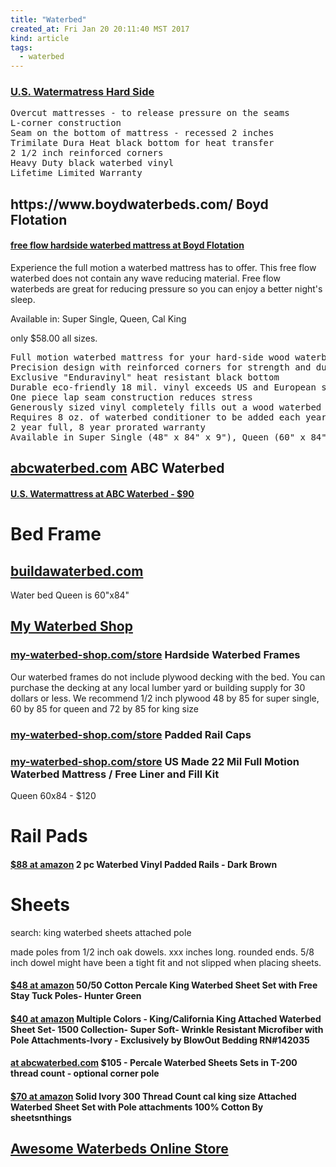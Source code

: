 ```yaml
---
title: "Waterbed"
created_at: Fri Jan 20 20:11:40 MST 2017
kind: article
tags:
  - waterbed
---
```


<h3>
  <a href="http://watermattress.com/hardsides" target="_blank">U.S. Watermatress Hard Side</a>
</h3>

<pre>
Overcut mattresses - to release pressure on the seams
L-corner construction
Seam on the bottom of mattress - recessed 2 inches
Trimilate Dura Heat black bottom for heat transfer
2 1/2 inch reinforced corners
Heavy Duty black waterbed vinyl
Lifetime Limited Warranty
</pre>

<h2>
https://www.boydwaterbeds.com/
Boyd Flotation
</h2>

<h4>
<a href="https://www.boydwaterbeds.com/hardside-waterbed-mattresses/freeflow-waterbed" target="_blank">free flow hardside waterbed mattress at Boyd Flotation</a>

</h4>

Experience the full motion a waterbed mattress has to offer. This free
flow waterbed does not contain any wave reducing material. Free flow
waterbeds are great for reducing pressure so you can enjoy a better
night's sleep.

Available in: Super Single, Queen, Cal King

only $58.00 all sizes.


<pre>
Full motion waterbed mattress for your hard-side wood waterbed frame
Precision design with reinforced corners for strength and durability
Exclusive "Enduravinyl" heat resistant black bottom
Durable eco-friendly 18 mil. vinyl exceeds US and European standards
One piece lap seam construction reduces stress
Generously sized vinyl completely fills out a wood waterbed frame
Requires 8 oz. of waterbed conditioner to be added each year
2 year full, 8 year prorated warranty
Available in Super Single (48" x 84" x 9"), Queen (60" x 84" x 9") and King (72" x 84" x 9") sizes
</pre>

<h2>
  <a href="http://www.abcwaterbed.com/" target="_blank">abcwaterbed.com</a>
  ABC Waterbed
</h2>

<h4>
  <a href="http://www.abcwaterbed.com/cart/us-watermattress-001.shtml" target="_blank">U.S. Watermattress at ABC Waterbed - $90</a>
</h4>

<h1>Bed Frame</h1>

<h2>
  <a href="http://www.buildawaterbed.com/index.html" target="_blank">buildawaterbed.com</a>
</h2>

Water bed Queen is 60"x84"

<h2>
  <a href="https://www.my-waterbed-shop.com/" target="_blank">My Waterbed Shop</a>
</h2>

<h3>
  <a href="https://www.my-waterbed-shop.com/store/hardside-waterbeds.html" target="_blank">my-waterbed-shop.com/store</a>
  Hardside Waterbed Frames
</h3>

Our waterbed frames do not include plywood decking with the bed.  You can
purchase the decking at any local lumber yard or building supply for
30 dollars or less.  We recommend 1/2 inch plywood 48 by 85 for super
single, 60 by 85 for queen and 72 by 85 for king size

<h3>
  <a href="https://www.my-waterbed-shop.com/store/padded-rail-caps.html" target="_blank">my-waterbed-shop.com/store</a>
  Padded Rail Caps
</h3>

<h3>
  <a href="http://www.my-waterbed-shop.com/store/products/US_Made_Mil_Full_Motion_Waterbed_Mattress.html" target="_blank">my-waterbed-shop.com/store</a>
  US Made 22 Mil Full Motion Waterbed Mattress / Free Liner and Fill Kit
</h3>

Queen 60x84 - $120

<h1>Rail Pads</h1>

<h4>
  <a href="https://www.amazon.com/Waterbed-Vinyl-Padded-Rails-Brown/dp/B00CBK0A98" target="_blank">$88 at amazon</a>
  2 pc Waterbed Vinyl Padded Rails - Dark Brown 
</h4>

<h1>Sheets</h1>

search: king waterbed sheets attached pole

made poles from 1/2 inch oak dowels.
xxx inches long.  rounded ends.
5/8 inch dowel might have been a tight fit and not slipped when placing sheets.


<h4>
  <a href="https://www.amazon.com/Cotton-Percale-Waterbed-Poles-Hunter/dp/B0071Q9A98" target="_blank">$48 at amazon</a>
  50/50 Cotton Percale King Waterbed Sheet Set with Free Stay Tuck Poles- Hunter Green 
<h4>

<h4>
  <a href="https://www.amazon.com/Multiple-Colors-Collection-Attachments-Ivory-Exclusively/dp/B00JX5OZIG" target="_blank">$40 at amazon</a>
  Multiple Colors - King/California King Attached Waterbed Sheet Set- 1500 Collection- Super Soft- Wrinkle Resistant Microfiber with Pole Attachments-Ivory - Exclusively by BlowOut Bedding RN#142035 
</h4>

<h4>
  <a href="http://www.abcwaterbed.com/cart/percale-waterbed-sheets-new.shtml" target="_blank">at abcwaterbed.com</a>
  $105 - Percale Waterbed Sheets Sets in T-200 thread count - optional corner pole
</h4>

<h4>
<a href="https://www.amazon.com/Thread-Attached-Waterbed-attachments-sheetsnthings/dp/B003V05WEA" target="_blank">$70 at amazon</a>
Solid Ivory 300 Thread Count cal king size Attached Waterbed Sheet Set with Pole attachments 100% Cotton By sheetsnthings 
</h4>

<h2>
  <a href="http://www.awesomewaterbeds.com/" target="_blank">Awesome Waterbeds Online Store</a>
</h2>

<!--
html boilerplate
<a href="" target="_blank"></a>
<a name=""></a>
<img src="" width="400px">
<ul>
  <li></li>
</ul>
<pre>
</pre>
<pre><code>
</code></pre>
<math xmlns='http://www.w3.org/1998/Math/MathML' display='block'>
</math>
-->
